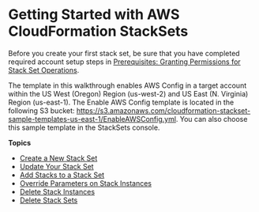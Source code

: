 # Getting Started with AWS CloudFormation StackSets<a name="stacksets-getting-started"></a>

Before you create your first stack set, be sure that you have completed required account setup steps in [Prerequisites: Granting Permissions for Stack Set Operations](stacksets-prereqs.md)\.

The template in this walkthrough enables AWS Config in a target account within the US West \(Oregon\) Region \(us\-west\-2\) and US East \(N\. Virginia\) Region \(us\-east\-1\)\. The Enable AWS Config template is located in the following S3 bucket: [https://s3\.amazonaws\.com/cloudformation\-stackset\-sample\-templates\-us\-east\-1/EnableAWSConfig\.yml](https://s3.amazonaws.com/cloudformation-stackset-sample-templates-us-east-1/EnableAWSConfig.yml)\. You can also choose this sample template in the StackSets console\.

**Topics**
+ [Create a New Stack Set](stacksets-getting-started-create.md)
+ [Update Your Stack Set](stacksets-update.md)
+ [Add Stacks to a Stack Set](stackinstances-create.md)
+ [Override Parameters on Stack Instances](stackinstances-override.md)
+ [Delete Stack Instances](stackinstances-delete.md)
+ [Delete Stack Sets](stacksets-delete.md)